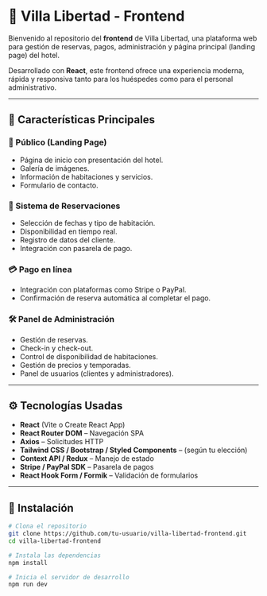 # 🏨 Villa Libertad - Frontend

Bienvenido al repositorio del **frontend** de Villa Libertad, una plataforma web para gestión de reservas, pagos, administración y página principal (landing page) del hotel.

Desarrollado con **React**, este frontend ofrece una experiencia moderna, rápida y responsiva tanto para los huéspedes como para el personal administrativo.

---

## 📌 Características Principales

### 🎯 Público (Landing Page)
- Página de inicio con presentación del hotel.
- Galería de imágenes.
- Información de habitaciones y servicios.
- Formulario de contacto.

### 📆 Sistema de Reservaciones
- Selección de fechas y tipo de habitación.
- Disponibilidad en tiempo real.
- Registro de datos del cliente.
- Integración con pasarela de pago.

### 💳 Pago en línea
- Integración con plataformas como Stripe o PayPal.
- Confirmación de reserva automática al completar el pago.

### 🛠️ Panel de Administración
- Gestión de reservas.
- Check-in y check-out.
- Control de disponibilidad de habitaciones.
- Gestión de precios y temporadas.
- Panel de usuarios (clientes y administradores).

---

## ⚙️ Tecnologías Usadas

- **React** (Vite o Create React App)
- **React Router DOM** – Navegación SPA
- **Axios** – Solicitudes HTTP
- **Tailwind CSS / Bootstrap / Styled Components** – (según tu elección)
- **Context API / Redux** – Manejo de estado
- **Stripe / PayPal SDK** – Pasarela de pagos
- **React Hook Form / Formik** – Validación de formularios

---

## 🚀 Instalación

```bash
# Clona el repositorio
git clone https://github.com/tu-usuario/villa-libertad-frontend.git
cd villa-libertad-frontend

# Instala las dependencias
npm install

# Inicia el servidor de desarrollo
npm run dev

